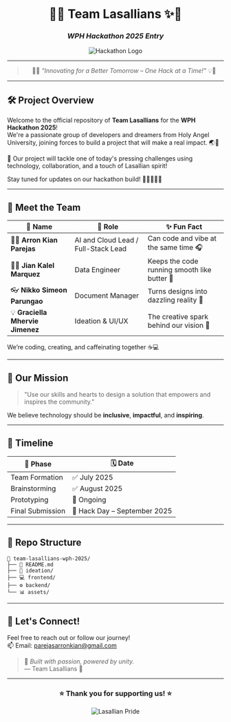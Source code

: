 <div align="center">

# 💚✨ Team Lasallians ✨💚  
### *WPH Hackathon 2025 Entry*

![Hackathon Logo](https://drive.google.com/uc?export=view&id=1acSGAVWUGusEspbg-dwWQAm1bjKIOTU-)

 <!-- You can replace this with your hackathon logo link -->

---

> 🧠💡 *"Innovating for a Better Tomorrow – One Hack at a Time!"* 💡🧠

</div>

---

## 🛠️ Project Overview

Welcome to the official repository of **Team Lasallians** for the **WPH Hackathon 2025**!  
We're a passionate group of developers and dreamers from Holy Angel University, joining forces to build a project that will make a real impact. 🌏🚀

🧩 Our project will tackle one of today's pressing challenges using technology, collaboration, and a touch of Lasallian spirit!

Stay tuned for updates on our hackathon build! 🔧👨‍💻👩‍💻

---

## 👥 Meet the Team

| 👤 Name | 💼 Role | ✨ Fun Fact |
|--------|--------|-------------|
| 🧑‍💻 **Arron Kian Parejas** | AI and Cloud Lead / Full-Stack Lead | Can code and vibe at the same time 🎧 |
| 👨‍🔬 **Jian Kalel Marquez** | Data Engineer | Keeps the code running smooth like butter 🧈 |
| 👓 **Nikko Simeon Parungao** | Document Manager | Turns designs into dazzling reality 🌈 |
| 💡 **Graciella Mhervie Jimenez** | Ideation & UI/UX | The creative spark behind our vision 🎨 |

We’re coding, creating, and caffeinating together ☕💻

---

## 🌟 Our Mission

> "Use our skills and hearts to design a solution that empowers and inspires the community."

We believe technology should be **inclusive**, **impactful**, and **inspiring**.

---

## 📅 Timeline

| 📍 Phase | 🗓️ Date |
|---------|----------|
| Team Formation | ✅ July 2025 |
| Brainstorming | ✅ August 2025 |
| Prototyping | 🔄 Ongoing |
| Final Submission | 📌 Hack Day – September 2025 |

---

## 📂 Repo Structure

```
📁 team-lasallians-wph-2025/
├── 📄 README.md
├── 🧠 ideation/
├── 💻 frontend/
├── ⚙️ backend/
└── 📊 assets/
```

---

## 💬 Let's Connect!

Feel free to reach out or follow our journey!  
📫 Email: [parejasarronkian@gmail.com](mailto:parejasarronkian@gmail.com)

> 📢 *Built with passion, powered by unity.*  
> — Team Lasallians 💚

---

<div align="center">

### ⭐ Thank you for supporting us! ⭐  

![Lasallian Pride](https://img.icons8.com/color/96/000000/school-building.png)

</div>
